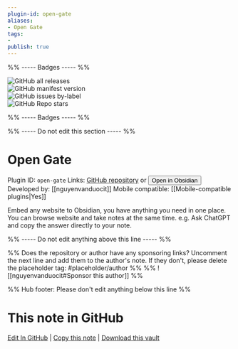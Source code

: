 ```yaml
---
plugin-id: open-gate
aliases:
- Open Gate
tags: 
- 
publish: true
---
```


%% ----- Badges ----- %%

![GitHub all releases](https://img.shields.io/github/downloads/nguyenvanduocit/obsidian-open-gate/total?color=573E7A&logo=github&style=for-the-badge)   
![GitHub manifest version](https://img.shields.io/github/manifest-json/v/nguyenvanduocit/obsidian-open-gate?color=573E7A&logo=github&style=for-the-badge)   
![GitHub issues by-label](https://img.shields.io/github/issues/nguyenvanduocit/obsidian-open-gate/help%20wanted?color=573E7A&logo=github&style=for-the-badge)   
![GitHub Repo stars](https://img.shields.io/github/stars/nguyenvanduocit/obsidian-open-gate?color=573E7A&logo=github&style=for-the-badge)

%% ----- Badges ----- %%

%% ----- Do not edit this section ----- %%

# Open Gate

Plugin ID: `open-gate`
Links: [GitHub repository](https://github.com/nguyenvanduocit/obsidian-open-gate) or [<button id=HH>Open in Obsidian</button>](obsidian://show-plugin?id=open-gate)
Developed by: [[nguyenvanduocit]]
Mobile compatible: [[Mobile-compatible plugins|Yes]]

Embed any website to Obsidian, you have anything you need in one place. You can browse website and take notes at the same time. e.g. Ask ChatGPT and copy the answer directly to your note.

%% ----- Do not edit anything above this line ----- %% 

%% Does the repository or author have any sponsoring links? Uncomment the next line and add them to the author's note. If they don't, please delete the placeholder tag: #placeholder/author %%
%% ![[nguyenvanduocit#Sponsor this author]] %%

%% Hub footer: Please don't edit anything below this line %%

# This note in GitHub

<span class="git-footer">[Edit In GitHub](https://github.dev/obsidian-community/obsidian-hub/blob/main/02%20-%20Community%20Expansions/02.05%20All%20Community%20Expansions/Plugins/open-gate.md "git-hub-edit-note") | [Copy this note](https://raw.githubusercontent.com/obsidian-community/obsidian-hub/main/02%20-%20Community%20Expansions/02.05%20All%20Community%20Expansions/Plugins/open-gate.md "git-hub-copy-note") | [Download this vault](https://github.com/obsidian-community/obsidian-hub/archive/refs/heads/main.zip "git-hub-download-vault") </span>
